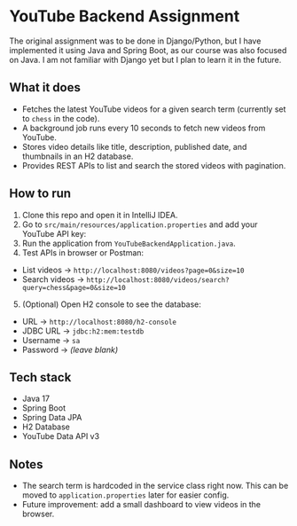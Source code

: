 # YouTube Backend Assignment

The original assignment was to be done in Django/Python, but I have implemented it using Java and Spring Boot, as our course was also focused on Java. I am not familiar with Django yet but I plan to learn it in the future.

## What it does
- Fetches the latest YouTube videos for a given search term (currently set to `chess` in the code).
- A background job runs every 10 seconds to fetch new videos from YouTube.
- Stores video details like title, description, published date, and thumbnails in an H2 database.
- Provides REST APIs to list and search the stored videos with pagination.

## How to run
1. Clone this repo and open it in IntelliJ IDEA.
2. Go to `src/main/resources/application.properties` and add your YouTube API key:
3. Run the application from `YouTubeBackendApplication.java`.
4. Test APIs in browser or Postman:
- List videos → `http://localhost:8080/videos?page=0&size=10`
- Search videos → `http://localhost:8080/videos/search?query=chess&page=0&size=10`
5. (Optional) Open H2 console to see the database:
- URL → `http://localhost:8080/h2-console`
- JDBC URL → `jdbc:h2:mem:testdb`
- Username → `sa`
- Password → *(leave blank)*

## Tech stack
- Java 17  
- Spring Boot  
- Spring Data JPA  
- H2 Database  
- YouTube Data API v3

## Notes
- The search term is hardcoded in the service class right now. This can be moved to `application.properties` later for easier config.
- Future improvement: add a small dashboard to view videos in the browser.
